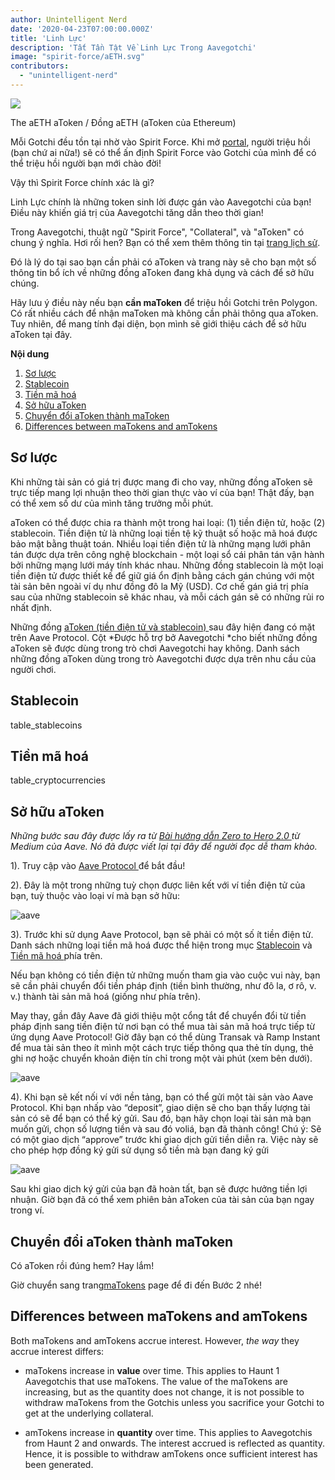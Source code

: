 ```yaml
---
author: Unintelligent Nerd
date: '2020-04-23T07:00:00.000Z'
title: 'Linh Lực'
description: 'Tất Tần Tật Về Linh Lực Trong Aavegotchi'
image: "spirit-force/aETH.svg"
contributors:
  - "unintelligent-nerd"
---
```


<div class="headerImageContainer">
<img class="headerImage" src="/spirit-force/aETH.png">
<p class="headerImageText">The aETH aToken / Đồng aETH (aToken của Ethereum)</p>
</div>

Mỗi Gotchi đều tồn tại nhờ vào Spirit Force. Khi mở [portal](/portals), người triệu hồi (bạn chứ ai nữa!) sẽ có thể ấn định Spirit Force vào Gotchi của mình để có thể triệu hồi người bạn mới chào đời!

Vậy thì Spirit Force chính xác là gì?

Linh Lực chính là những token sinh lời được gán vào Aavegotchi của bạn! Điều này khiến giá trị của Aavegotchi tăng dần theo thời gian!

Trong Aavegotchi, thuật ngữ "Spirit Force", "Collateral", và "aToken" có chung ý nghĩa. Hơi rối hen? Bạn có thể xem thêm thông tin tại [trang lịch sử](/spirit-force-history).

Đó là lý do tại sao bạn cần phải có aToken và trang này sẽ cho bạn một số thông tin bổ ích về những đồng aToken đang khả dụng và cách để sở hữu chúng.

Hãy lưu ý điều này nếu bạn **cần maToken** để triệu hồi Gotchi trên Polygon. Có rất nhiều cách để nhận maToken mà không cần phải thông qua aToken. Tuy nhiên, để mang tính đại diện, bọn mình sẽ giới thiệu cách để sở hữu aToken tại đây.

<div class="contentsBox">

**Nội dung**

<ol>
<li><a href=#about>Sơ lược</a></li>
<li><a href=#stablecoins>Stablecoin</a></li>
<li><a href=#cryptocurrencies>Tiền mã hoá</a></li>
<li><a href=#getting-atokens>Sở hữu aToken</a></li>
<li><a href=#converting-atokens-into-matokens>Chuyển đổi aToken thành maToken</a></li>
<li><a href=#differences-between-matokens-and-amtokens>Differences between maTokens and amTokens</a></li>
</ol>

</div>

## Sơ lược

Khi những tài sản có giá trị được mang đi cho vay, những đồng aToken sẽ trực tiếp mang lợi nhuận theo thời gian thực vào ví của bạn! Thật đấy, bạn có thể xem số dư của mình tăng trưởng mỗi phút.

aToken có thể được chia ra thành một trong hai loại: (1) tiền điện tử, hoặc (2) stablecoin. Tiền điện tử là những loại tiền tệ kỹ thuật số hoặc mã hoá được bảo mật bằng thuật toán. Nhiều loại tiền điện tử là những mạng lưới phân tán được dựa trên công nghệ blockchain - một loại sổ cái phân tán vận hành bởi những mạng lưới máy tính khác nhau. Những đồng stablecoin là một loại tiền điện tử được thiết kế để giữ giá ổn định bằng cách gán chúng với một tài sản bên ngoài ví dụ như đồng đô la Mỹ (USD). Cơ chế gán giá trị phía sau của những stablecoin sẽ khác nhau, và mỗi cách gán sẽ có những rủi ro nhất định.

Những đồng [aToken (tiền điện tử và stablecoin) ](https://docs.aave.com/developers/deployed-contracts/deployed-contract-instances)sau đây hiện đang có mặt trên Aave Protocol. Cột *Được hỗ trợ bở Aavegotchi *cho biết những đồng aToken sẽ được dùng trong trò chơi Aavegotchi hay không. Danh sách những đồng aToken dùng trong trò Aavegotchi được dựa trên nhu cầu của người chơi.

## Stablecoin

table_stablecoins

## Tiền mã hoá

table_cryptocurrencies

## Sở hữu aToken

*Những bước sau đây được lấy ra từ [Bài hướng dẫn Zero to Hero 2.0 ](https://medium.com/aave/zero-to-hero-guide-2-0-dadce0f3e834)từ Medium của Aave. Nó đã được viết lại tại đây để người đọc dễ tham khảo.*

1). Truy cập vào <a href = "https://app.aave.com/">Aave Protocol </a>để bắt đầu!

2). Đây là một trong những tuỳ chọn được liên kết với ví tiền điện tử của bạn, tuỳ thuộc vào loại ví mà bạn sở hữu:

<img src = "/spirit-force/connect-your-wallet.png" alt = "aave" class="bodyImage" />

3). Trước khi sử dụng Aave Protocol, bạn sẽ phải có một số ít tiền điện tử. Danh sách những loại tiền mã hoá được thể hiện trong mục <a href=#stablecoins> Stablecoin</a> và<a href=#cryptocurrencies> Tiền mã hoá </a>phía trên.

Nếu bạn không có tiền điện tử những muốn tham gia vào cuộc vui này, bạn sẽ cần phải chuyển đổi tiền pháp định (tiền bình thường, như đô la, ơ rô, v. v.) thành tài sản mã hoá (giống như phía trên).

May thay, gần đây Aave đã giới thiệu một cổng tắt để chuyển đổi từ tiền pháp định sang tiền điện tử nơi bạn có thể mua tài sản mã hoá trực tiếp từ ứng dụng Aave Protocol! Giờ đây bạn có thể dùng Transak và Ramp Instant để mua tài sản theo ít mình một cách trực tiếp thông qua thẻ tín dụng, thẻ ghi nợ hoặc chuyển khoản điện tín chỉ trong một vài phút (xem bên dưới).

<img src = "/spirit-force/buy-with-fiat.png" alt = "aave" class="bodyImage" />

4). Khi bạn sẽ kết nối ví với nền tảng, bạn có thể gửi một tài sản vào Aave Protocol. Khi bạn nhấp vào “deposit”, giao diện sẽ cho bạn thấy lượng tài sản có sẽ để bạn có thể ký gửi. Sau đó, bạn hãy chọn loại tài sản mà bạn muốn gửi, chọn số lượng tiền và sau đó voliá, bạn đã thành công! Chú ý: Sẽ có một giao dịch “approve” trước khi giao dịch gửi tiền diễn ra. Việc này sẽ cho phép hợp đồng ký gửi sử dụng số tiền mà bạn đang ký gửi

<img src = "/spirit-force/deposit.gif" alt = "aave" class="bodyImage" />

Sau khi giao dịch ký gửi của bạn đã hoàn tất, bạn sẽ được hưởng tiền lợi nhuận. Giờ bạn đã có thể xem phiên bản aToken của tài sản của bạn ngay trong ví.

## Chuyển đổi aToken thành maToken

Có aToken rồi đúng hem? Hay lắm!

Giờ chuyển sang trang[maTokens](/matokens) page để đi đến Bước 2 nhé!

## Differences between maTokens and amTokens

Both maTokens and amTokens accrue interest. However, *the way* they accrue interest differs:

* maTokens increase in **value** over time. This applies to Haunt 1 Aavegotchis that use maTokens. The value of the maTokens are increasing, but as the quantity does not change, it is not possible to withdraw maTokens from the Gotchis unless you sacrifice your Gotchi to get at the underlying collateral.

* amTokens increase in **quantity** over time. This applies to Aavegotchis from Haunt 2 and onwards. The interest accrued is reflected as quantity. Hence, it is possible to withdraw amTokens once sufficient interest has been generated.